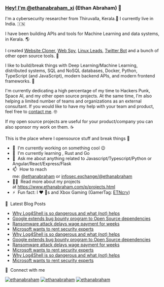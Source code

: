 ### [Hey! I'm ](https://github.com/ethanabraham#hey-im-ethanabraham_xi-ethan-abraham-)[@ethanabraham_xi](https://twitter.com/ethanabraham_xi) (Ethan Abraham) 👋

I'm a cybersecurity researcher from Thiruvalla, Kerala.🐘󠁵󠁳󠁣󠁡󠁿 I currently live in India. 🇮🇳

I have been building APIs and tools for Machine Learning and data systems, in Kerala. 🌎

I created [Website Cloner](https://github.com/ethanabraham#), [Web Spy](https://github.com/ethanabraham#), [Linux Leads](https://github.com/ethanabraham#), [Twitter Bot](https://github.com/ethanabraham#) and a bunch of other open source tools. 🚀

I like to build/break things with Deep Learning/Machine Learning, distributed systems, SQL and NoSQL databases, Docker, Python, TypeScript (and JavaScript), modern backend APIs, and modern frontend frameworks. 🤖

I'm currently dedicating a high percentage of my time to Hackers Punk, Space AI, and my other open source projects. At the same time, I'm also helping a limited number of teams and organizations as an external consultant. If you would like to have my help with your team and product, feel free to [contact me](mailto:infosec@ethanabraham.com). 🤓

If my open source projects are useful for your product/company you can also sponsor my work on them. ☕

This is the place where I opensource stuff and break things 🤣

-   🔭  I'm currently working on something cool 😉
-   🌱  I'm currently learning , Rust and Go
-   💬  Ask me about anything related to Javascript/Typescript/Python or Angular/React/Express/Flask
-   📫  How to reach me: [@ethanabraham](https://twitter.com/ethanabraham_xi) or [infosec.exchange/@ethanabraham](https://infosec.exchange/@ethanabraham)
-   👨‍💻  Read more about my projects at <https://www.ethanabraham.com/p/projects.html>
-   ⚡  Fun fact: I ❤️ 🐶s and Xbox Gaming (GamerTag: [ETNcry](https://account.xbox.com/en-us/profile?gamertag=ETNcry))

📕  Latest Blog Posts

-   [Why Log4Shell is so dangerous and what (not) helps](https://www.ethanabraham.com/why-logshe-is-so-dangerous-and-what-not-helps.html)
-   [Google extends bug bounty program to Open Source dependencies](https://www.ethanabraham.com/google-extends-bug-bounty-program-to-open-source-dependencies.html)
-   [Ransomware attack delays wage payment for weeks](https://www.ethanabraham.com/ransomlware-att-delays-wage-payment.html)
-   [Microsoft wants to rent security experts](https://www.ethanabraham.com/microsoft-wants-to-rent-security-experts.html)
-   [Why Log4Shell is so dangerous and what (not) helps](https://www.ethanabraham.com/why-logshe-is-so-dangerous-and-what-not-helps.html)
-   [Google extends bug bounty program to Open Source dependencies](https://www.ethanabraham.com/google-extends-bug-bounty-program-to-open-source-dependencies.html)
-   [Ransomware attack delays wage payment for weeks](https://www.ethanabraham.com/ransomlware-att-delays-wage-payment.html)
-   [Microsoft wants to rent security experts](https://www.ethanabraham.com/microsoft-wants-to-rent-security-experts.html)
-   [Why Log4Shell is so dangerous and what (not) helps](https://www.ethanabraham.com/why-logshe-is-so-dangerous-and-what-not-helps.html)
-   [Microsoft wants to rent security experts](https://www.ethanabraham.com/microsoft-wants-to-rent-security-experts.html)

🔗  Connect with me

[![ethanabraham](https://camo.githubusercontent.com/930060eefc13da121130dcb56ccf725fa64fd6892e95ed3d0ed6c1d837f789c6/68747470733a2f2f7777772e7376677265706f2e636f6d2f73686f772f3437333635302f6861636b65726f6e652e737667)](https://hackerone.com/ethanabraham) [![ethanabraham](https://camo.githubusercontent.com/05ebd254508d4dd6db5f8684dfa3f313a1815521e8fb1499353eea654d2e463e/68747470733a2f2f7777772e7376677265706f2e636f6d2f73686f772f3333303039372f62756763726f77642e737667)](https://bugcrowd.com/ethanabraham) [![ethanabraham](https://camo.githubusercontent.com/07afa64035ea299e73cbe3e6c493648d5dcfa72b91fe0cd528cf6bf0fa3636a5/68747470733a2f2f7777772e7376677265706f2e636f6d2f73686f772f3333303730382f696e746967726974692e737667)](https://app.intigriti.com/profile/ethanabraham)
